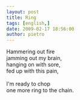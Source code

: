 ```yaml
---
layout: post
title: Ring
tags: [english,]
date: 2009-02-17 18:56:00
author: pietro
---
```

Hammering out fire<br/>jamming out my brain,<br/>hanging on with sore,<br/>fed up with this pain,<br/><br/>I'm ready to chop<br/>one more ring to the chain.
